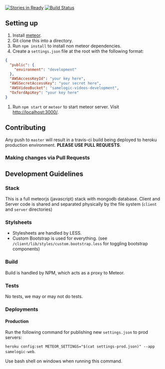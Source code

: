 [![Stories in Ready](https://badge.waffle.io/Samelogic/samelogic-web.png?label=ready&title=Ready)](https://waffle.io/Samelogic/samelogic-web)
[![Build Status](https://travis-ci.org/Samelogic/samelogic-web.svg?branch=master)](https://travis-ci.org/Samelogic/samelogic-web)

## Setting up

1. Install [meteor](https://www.meteor.com/install).
1. Git clone this into a directory.
1. Run `npm install` to install non meteor dependencies.
1. Create a `settings.json` file at the root with the following format:

  ```json 
  {
    "public": {
      "environment": "development"
    },
    "AWSAccessKeyId": "your key here",
    "AWSSecretAccessKey": "your secret here",
    "AWSVideoBucket": "samelogic-videos-development",
    "OxfordApiKey": "your key here"
  }
  ```
1. Run `npm start` or `meteor` to start meteor server. Visit [http://localhost:3000/](http://localhost:3000/).

## Contributing

Any push to `master` will result in a travis-ci build being deployed to heroku production environment. **PLEASE USE PULL REQUESTS**.

### Making changes via Pull Requests


## Development Guidelines

### Stack

This is a full meteorjs (javascript) stack with mongodb database. Client and Server code is shared and separated physically by the file system (`client` and `server` directories)

### Stylsheets

- Stylesheets are handled by LESS.
- Custom Bootstrap is used for everything. (see `/client/lib/styles/custom.bootstrap.less` for toggling bootstrap components)

### Build

Build is handled by NPM, which acts as a proxy to Meteor.

### Tests

No tests, we may or may not do tests.

### Deployments

#### Production

Run the following command for publishing new `settings.json` to prod servers: 

`heroku config:set METEOR_SETTINGS="$(cat settings-prod.json)" --app samelogic-web`.

Use bash shell on windows when running this command.
